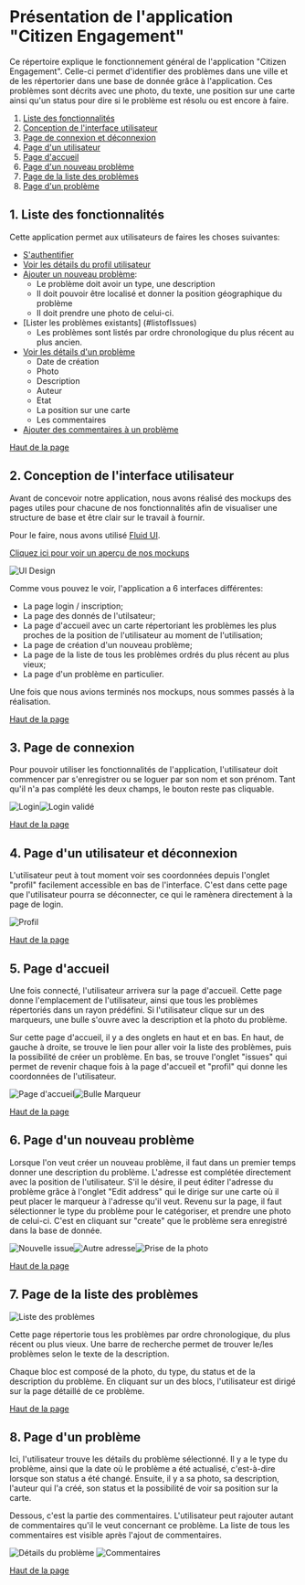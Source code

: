 # Présentation de l'application "Citizen Engagement"

<a name="top"></a>

Ce répertoire explique le fonctionnement général de l'application "Citizen Engagement". Celle-ci permet d'identifier des problèmes dans une ville et de les répertorier dans une base de donnée grâce à l'application. Ces problèmes sont décrits avec une photo, du texte, une position sur une carte ainsi qu'un status pour dire si le problème est résolu ou est encore à faire. 

1. [Liste des fonctionnalités](#features)
2. [Conception de l'interface utilisateur](#ui)
3. [Page de connexion et déconnexion](#loginLogout)
4. [Page d'un utilisateur](#profil)
5. [Page d'accueil](#mainPage)
6. [Page d'un nouveau problème](#newIssue)
7. [Page de la liste des problèmes](#listofIssues)
8. [Page d'un problème](#detailsofIssue)


<a name="features"></a>
## 1. Liste des fonctionnalités

Cette application permet aux utilisateurs de faires les choses suivantes:

* [S'authentifier](#login)
* [Voir les détails du profil utilisateur](#profil)
* [Ajouter un nouveau problème](#newIssue):
  * Le problème doit avoir un type, une description
  * Il doit pouvoir être localisé et donner la position géographique du problème
  * Il doit prendre une photo de celui-ci.
* [Lister les problèmes existants] (#listofIssues)
  * Les problèmes sont listés par ordre chronologique du plus récent au plus ancien.
* [Voir les détails d'un problème](#detailsofIssue)
  * Date de création
  * Photo
  * Description
  * Auteur 
  * Etat
  * La position sur une carte
  * Les commentaires
* [Ajouter des commentaires à un problème](#detailsofIssue) 

<a href="#top">Haut de la page</a>



<a name="ui"></a>
## 2. Conception de l'interface utilisateur

Avant de concevoir notre application, nous avons réalisé des mockups des pages utiles pour chacune de nos fonctionnalités afin de visualiser une structure de base et être clair sur le travail à fournir.

Pour le faire, nous avons utilisé [Fluid UI](https://www.fluidui.com).

[Cliquez ici pour voir un aperçu de nos mockups](https://www.fluidui.com/editor/live/preview/p_onGAuhWggwgJk9UxFvpbrlUqWxlmfde8.1460667315369)

![UI Design](setup/mockup.JPG)

Comme vous pouvez le voir, l'application a 6 interfaces différentes:

* La page login / inscription;
* La page des donnés de l'utilsateur;
* La page d'accueil avec un carte répertoriant les problèmes les plus proches de la position de l'utilisateur au moment de l'utilisation;
* La page de création d'un nouveau problème;
* La page de la liste de tous les problèmes ordrés du plus récent au plus vieux;
* La page d'un problème en particulier.

Une fois que nous avions terminés nos mockups, nous sommes passés à la réalisation.

<a href="#top">Haut de la page</a>

<a name="login"></a>
## 3. Page de connexion

Pour pouvoir utiliser les fonctionnalités de l'application, l'utilisateur doit commencer par s'enregistrer ou se loguer par son nom et son prénom. Tant qu'il n'a pas complété les deux champs, le bouton reste pas cliquable. 

![Login](setup/login.JPG)![Login validé](setup/login2.JPG)



<a href="#top">Haut de la page</a>

<a name="profil"></a>
## 4. Page d'un utilisateur et déconnexion

L'utilisateur peut à tout moment voir ses coordonnées depuis l'onglet "profil" facilement accessible en bas de l'interface. C'est dans cette page que l'utilisateur pourra se déconnecter, ce qui le ramènera directement à la page de login. 

![Profil](setup/profil.JPG)

<a href="#top">Haut de la page</a>

<a name="mainPage"></a>
## 5. Page d'accueil

Une fois connecté, l'utilisateur arrivera sur la page d'accueil. Cette page donne l'emplacement de l'utilisateur, ainsi que tous les problèmes répertoriés dans un rayon prédéfini. Si l'utilisateur clique sur un des marqueurs, une bulle s'ouvre avec la description et la photo du problème.

Sur cette page d'accueil, il y a des onglets en haut et en bas. En haut, de gauche à droite, se trouve le lien pour aller voir la liste des problèmes, puis la possibilité de créer un problème. En bas, se trouve l'onglet "issues" qui permet de revenir chaque fois à la page d'accueil et "profil" qui donne les coordonnées de l'utilisateur. 

![Page d'accueil](setup/mainPage.JPG)![Bulle Marqueur](setup/marker.JPG)

<a href="#top">Haut de la page</a>

<a name="newIssue"></a>
## 6. Page d'un nouveau problème

Lorsque l'on veut créer un nouveau problème, il faut dans un premier temps donner une description du problème. L'adresse est complétée directement avec la position de l'utilisateur. S'il le désire, il peut éditer l'adresse du problème grâce à l'onglet "Edit address" qui le dirige sur une carte où il peut placer le marqueur à l'adresse qu'il veut. Revenu sur la page, il faut sélectionner le type du problème pour le catégoriser, et prendre une photo de celui-ci. C'est en cliquant sur "create" que le problème sera enregistré dans la base de donnée.

![Nouvelle issue](setup/newIssue.JPG)![Autre adresse](setup/mapSearch.JPG)![Prise de la photo](setup/pictureIssue.JPG)

<a href="#top">Haut de la page</a>

<a name="listofIssues"></a>
## 7. Page de la liste des problèmes

![Liste des problèmes](setup/listofIssues.JPG)

Cette page répertorie tous les problèmes par ordre chronologique, du plus récent ou plus vieux. Une barre de recherche permet de trouver le/les problèmes selon le texte de la description. 

Chaque bloc est composé de la photo, du type, du status et de la description du problème. En cliquant sur un des blocs, l'utilisateur est dirigé sur la page détaillé de ce problème. 


<a href="#top">Haut de la page</a>

<a name="detailsofIssue"></a>
## 8. Page d'un problème

Ici, l'utilisateur trouve les détails du problème sélectionné. Il y a le type du problème, ainsi que la date où le problème a été actualisé, c'est-à-dire lorsque son status a été changé. Ensuite, il y a sa photo, sa description, l'auteur qui l'a créé, son status et la possibilité de voir sa position sur la carte. 

Dessous, c'est la partie des commentaires. L'utilisateur peut rajouter autant de commentaires qu'il le veut concernant ce problème. La liste de tous les commentaires est visible après l'ajout de commentaires. 

![Détails du problème](setup/detailofIssue.JPG) ![Commentaires](setup/comments.JPG)

<a href="#top">Haut de la page</a>


